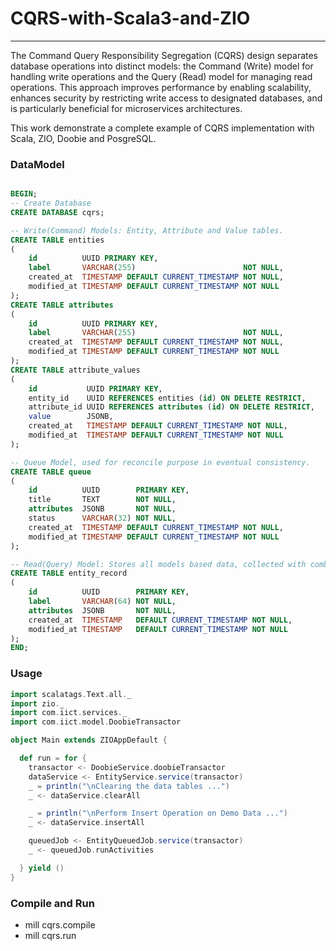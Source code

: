 # CQRS-with-Scala3-and-ZIO
---
The Command Query Responsibility Segregation (CQRS) design separates database operations into distinct models: the Command (Write) model for handling write operations and the Query (Read) model for managing read operations. This approach improves performance by enabling scalability, enhances security by restricting write access to designated databases, and is particularly beneficial for microservices architectures.

This work demonstrate a complete example of CQRS implementation with Scala, ZIO, Doobie and PosgreSQL. 
### DataModel
```SQL

BEGIN;
-- Create Database
CREATE DATABASE cqrs;

-- Write(Command) Models: Entity, Attribute and Value tables.
CREATE TABLE entities
(
    id          UUID PRIMARY KEY,
    label       VARCHAR(255)                        NOT NULL,
    created_at  TIMESTAMP DEFAULT CURRENT_TIMESTAMP NOT NULL,
    modified_at TIMESTAMP DEFAULT CURRENT_TIMESTAMP NOT NULL
);
CREATE TABLE attributes
(
    id          UUID PRIMARY KEY,
    label       VARCHAR(255)                        NOT NULL,
    created_at  TIMESTAMP DEFAULT CURRENT_TIMESTAMP NOT NULL,
    modified_at TIMESTAMP DEFAULT CURRENT_TIMESTAMP NOT NULL
);
CREATE TABLE attribute_values
(
    id           UUID PRIMARY KEY,
    entity_id    UUID REFERENCES entities (id) ON DELETE RESTRICT,
    attribute_id UUID REFERENCES attributes (id) ON DELETE RESTRICT,
    value        JSONB,
    created_at   TIMESTAMP DEFAULT CURRENT_TIMESTAMP NOT NULL,
    modified_at  TIMESTAMP DEFAULT CURRENT_TIMESTAMP NOT NULL
);

-- Queue Model, used for reconcile purpose in eventual consistency.
CREATE TABLE queue
(
    id          UUID        PRIMARY KEY,
    title       TEXT        NOT NULL,
    attributes  JSONB       NOT NULL,
    status      VARCHAR(32) NOT NULL,
    created_at  TIMESTAMP DEFAULT CURRENT_TIMESTAMP NOT NULL,
    modified_at TIMESTAMP DEFAULT CURRENT_TIMESTAMP NOT NULL
);

-- Read(Query) Model: Stores all models based data, collected with combined attributes.
CREATE TABLE entity_record
(
    id          UUID        PRIMARY KEY,
    label       VARCHAR(64) NOT NULL,
    attributes  JSONB       NOT NULL,
    created_at  TIMESTAMP   DEFAULT CURRENT_TIMESTAMP NOT NULL,
    modified_at TIMESTAMP   DEFAULT CURRENT_TIMESTAMP NOT NULL
);
END;
```
### Usage
```Scala
import scalatags.Text.all._
import zio._
import com.iict.services._
import com.iict.model.DoobieTransactor

object Main extends ZIOAppDefault {

  def run = for {
    transactor <- DoobieService.doobieTransactor
    dataService <- EntityService.service(transactor)
    _ = println("\nClearing the data tables ...")
    _ <- dataService.clearAll

    _ = println("\nPerform Insert Operation on Demo Data ...")
    _ <- dataService.insertAll

    queuedJob <- EntityQueuedJob.service(transactor)
    _ <- queuedJob.runActivities

  } yield ()
}
```

### Compile and Run
- mill cqrs.compile
- mill cqrs.run

